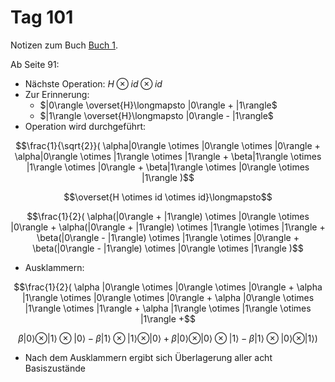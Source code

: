 # Tag 101

Notizen zum Buch [Buch 1](../Buch1.md).

Ab Seite 91:
* Nächste Operation: $H \otimes id \otimes id$
* Zur Erinnerung:
  - $|0\rangle \overset{H}\longmapsto |0\rangle + |1\rangle$
  - $|1\rangle \overset{H}\longmapsto |0\rangle - |1\rangle$
* Operation wird durchgeführt:
```math
\frac{1}{\sqrt{2}}(
\alpha|0\rangle \otimes |0\rangle \otimes |0\rangle +
\alpha|0\rangle \otimes |1\rangle \otimes |1\rangle +
\beta|1\rangle \otimes |1\rangle \otimes |0\rangle +
\beta|1\rangle \otimes |0\rangle \otimes |1\rangle
)
```
```math
\overset{H \otimes id \otimes id}\longmapsto
```
```math
\frac{1}{2}(
\alpha(|0\rangle + |1\rangle) \otimes |0\rangle \otimes |0\rangle +
\alpha(|0\rangle + |1\rangle) \otimes |1\rangle \otimes |1\rangle +
\beta(|0\rangle - |1\rangle) \otimes |1\rangle \otimes |0\rangle +
\beta(|0\rangle - |1\rangle) \otimes |0\rangle \otimes |1\rangle
)
```
* Ausklammern:
```math
\frac{1}{2}(
\alpha |0\rangle \otimes |0\rangle \otimes |0\rangle +
\alpha |1\rangle \otimes |0\rangle \otimes |0\rangle +
\alpha |0\rangle \otimes |1\rangle \otimes |1\rangle +
\alpha |1\rangle \otimes |1\rangle \otimes |1\rangle +
```
```math
\beta |0\rangle \otimes |1\rangle \otimes |0\rangle -
\beta |1\rangle \otimes |1\rangle \otimes |0\rangle +
\beta |0\rangle \otimes |0\rangle \otimes |1\rangle -
\beta |1\rangle \otimes |0\rangle \otimes |1\rangle
)
```
* Nach dem Ausklammern ergibt sich Überlagerung aller acht Basiszustände
